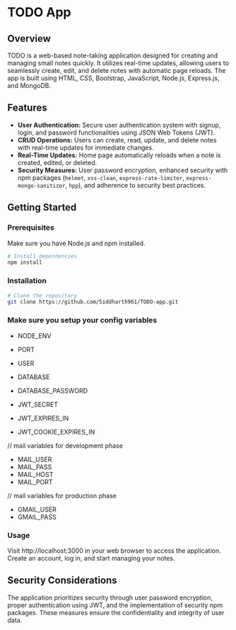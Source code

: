 # TODO App

## Overview

TODO is a web-based note-taking application designed for creating and managing small notes quickly. It utilizes real-time updates, allowing users to seamlessly create, edit, and delete notes with automatic page reloads. The app is built using HTML, CSS, Bootstrap, JavaScript, Node.js, Express.js, and MongoDB.

## Features

- **User Authentication:** Secure user authentication system with signup, login, and password functionalities using JSON Web Tokens (JWT).
- **CRUD Operations:** Users can create, read, update, and delete notes with real-time updates for immediate changes.
- **Real-Time Updates:** Home page automatically reloads when a note is created, edited, or deleted.
- **Security Measures:** User password encryption, enhanced security with npm packages (`helmet`, `xss-clean`, `express-rate-limiter`, `express-mongo-sanitizer`, `hpp`), and adherence to security best practices.

## Getting Started

### Prerequisites

Make sure you have Node.js and npm installed.

```bash
# Install dependencies
npm install
```
### Installation
```bash
# Clone the repository
git clone https://github.com/Siddharth961/TODO-app.git
```
### Make sure you setup your config variables
- NODE_ENV
- PORT
- USER
- DATABASE
- DATABASE_PASSWORD 

- JWT_SECRET 
- JWT_EXPIRES_IN 
- JWT_COOKIE_EXPIRES_IN 

// mail variables for development phase
- MAIL_USER 
- MAIL_PASS 
- MAIL_HOST 
- MAIL_PORT 

// mail variables for production phase
- GMAIL_USER 
- GMAIL_PASS

### Usage
Visit http://localhost:3000 in your web browser to access the application. Create an account, log in, and start managing your notes.

## Security Considerations
The application prioritizes security through user password encryption, proper authentication using JWT, and the implementation of security npm packages. These measures ensure the confidentiality and integrity of user data.
